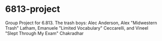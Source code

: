 # 6813-project
Group Project for 6.813. The trash boys: Alec Anderson, Alex "Midwestern Trash" Latham, Emanuele "Limited Vocabulary" Ceccarelli, and Vineel "Slept Through My Exam" Chakradhar
